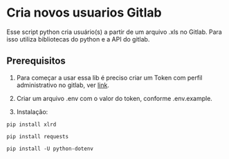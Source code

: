 # Cria novos usuarios Gitlab

Esse script python cria usuário(s) a partir de um arquivo .xls no Gitlab. Para isso utiliza bibliotecas do python e a API do gitlab.


## Prerequisitos

1. Para começar a usar essa lib é preciso criar um Token com perfil administrativo no gitlab, ver [link](https://docs.gitlab.com/ee/user/profile/personal_access_tokens.html).

2. Criar um arquivo .env com o valor do token, conforme .env.example.

3. Instalação:
```
pip install xlrd

pip install requests

pip install -U python-dotenv
```